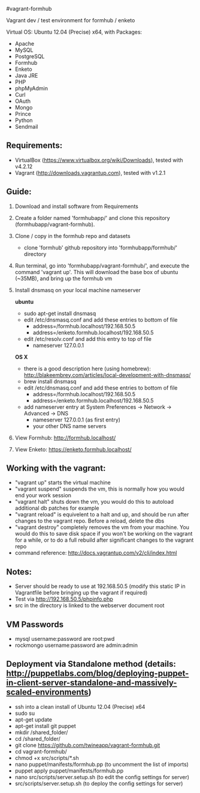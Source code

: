 #vagrant-formhub

Vagrant dev / test environment for formhub / enketo

Virtual OS: Ubuntu 12.04 (Precise) x64, with Packages:

- Apache
- MySQL
- PostgreSQL
- Formhub
- Enketo
- Java JRE
- PHP
- phpMyAdmin
- Curl
- OAuth
- Mongo
- Prince
- Python
- Sendmail

## Requirements:
- VirtualBox (https://www.virtualbox.org/wiki/Downloads), tested with v4.2.12
- Vagrant (http://downloads.vagrantup.com), tested with v1.2.1

## Guide:  
1. Download and install software from Requirements  
2. Create a folder named 'formhubapp/' and clone this repository (formhubapp/vagrant-formhub).  
3. Clone / copy in the formhub repo and datasets  
    - clone 'formhub' github repository into 'formhubapp/formhub/' directory
4. Run terminal, go into 'formhubapp/vagrant-formhub/', and execute the command 'vagrant up'. This will download the base box of ubuntu (~35MB), and bring up the formhub vm
5. Install dnsmasq on your local machine nameserver

    **ubuntu**

    - sudo apt-get install dnsmasq	
    - edit /etc/dnsmasq.conf and add these entries to bottom of file
        - address=/formhub.localhost/192.168.50.5
        - address=/enketo.formhub.localhost/192.168.50.5
    - edit /etc/resolv.conf and add this entry to top of file
        - nameserver 127.0.0.1
        
    **OS X**

    - there is a good description here (using homebrew): http://blakeembrey.com/articles/local-development-with-dnsmasq/
    - brew install dnsmasq
    - edit /etc/dnsmasq.conf and add these entries to bottom of file
        - address=/formhub.localhost/192.168.50.5
        - address=/enketo.formhub.localhost/192.168.50.5
    - add nameserver entry at System Preferences -> Network -> Advanced -> DNS
        - nameserver 127.0.0.1 (as first entry)
        - your other DNS name servers
        
6. View Formhub: http://formhub.localhost/
7. View Enketo: https://enketo.formhub.localhost/

## Working with the vagrant:
- "vagrant up" starts the virtual machine
- "vagrant suspend" suspends the vm, this is normally how you would end your work session
- "vagrant halt" shuts down the vm, you would do this to autoload additional db patches for example
- "vagrant reload" is equivelent to a halt and up, and should be run after changes to the vagrant repo. Before a reload, delete the dbs
- "vagrant destroy" completely removes the vm from your machine. You would do this to save disk space if you won't be working on the vagrant for a while, or to do a full rebuild after significant changes to the vagrant repo
- command reference: http://docs.vagrantup.com/v2/cli/index.html

## Notes:
- Server should be ready to use at 192.168.50.5 (modify this static IP in Vagrantfile before bringing up the vagrant if required)
- Test via http://192.168.50.5/phpinfo.php
- src in the directory is linked to the webserver document root

## VM Passwords
- mysql username:password are root:pwd
- rockmongo username:password are admin:admin

## Deployment via Standalone method (details: http://puppetlabs.com/blog/deploying-puppet-in-client-server-standalone-and-massively-scaled-environments)
- ssh into a clean install of Ubuntu 12.04 (Precise) x64
- sudo su
- apt-get update
- apt-get install git puppet
- mkdir /shared_folder/
- cd /shared_folder/
- git clone https://github.com/twineapp/vagrant-formhub.git
- cd vagrant-formhub/
- chmod +x src/scripts/*.sh
- nano puppet/manifests/formhub.pp (to uncomment the list of imports)
- puppet apply puppet/manifests/formhub.pp
- nano src/scripts/server.setup.sh (to edit the config settings for server)
- src/scripts/server.setup.sh (to deploy the config settings for server)


